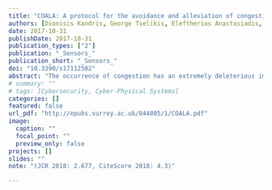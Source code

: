 ```yaml
---
title: "COALA: A protocol for the avoidance and alleviation of congestion in wireless sensor networks"
authors: [Dionisis Kandris, George Tselikis, Eleftherios Anastasiadis, Emmanouil Panaousis, Tasos Dagiuklas]
date: 2017-10-31
publishDate: 2017-10-31
publication_types: ["2"]
publication: "_Sensors_"
publication_short: "_Sensors_"
doi: "10.3390/s17112502"
abstract: "The occurrence of congestion has an extremely deleterious impact on the performance of Wireless Sensor Networks (WSNs). This article presents a novel protocol, named COALA (COngestion ALleviation and Avoidance), which aims to act both proactively, in order to avoid the creation of congestion in WSNs, and reactively, so as to mitigate the diffusion of upcoming congestion through alternative path routing. Its operation is based on the utilization of an accumulative cost function, which considers both static and dynamic metrics in order to send data through the paths that are less probable to be congested. COALA is validated through simulation tests, which exhibit its ability to achieve remarkable reduction of loss ratios, transmission delays and energy dissipation. Moreover, the appropriate adjustment of the weighting of the accumulative cost function enables the algorithm to adapt to the performance criteria of individual case scenarios."
# summary: ""
# tags: [Cybersecurity, Cyber-Physical Systems]
categories: []
featured: false
url_pdf: "http://epubs.surrey.ac.uk/844805/1/COALA.pdf"
image:
  caption: ""
  focal_point: ""
  preview_only: false
projects: []
slides: ""
note: "(JCR 2018: 2.677, CiteScore 2018: 4.3)"

---
```

